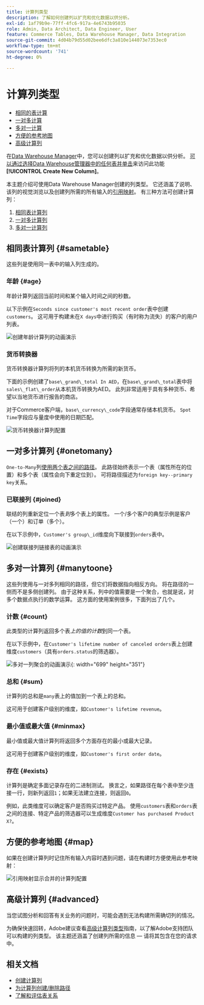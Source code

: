 ```yaml
---
title: 计算列类型
description: 了解如何创建列以扩充和优化数据以供分析。
exl-id: 1af79b9e-77ff-4fc6-917a-4e6743b95035
role: Admin, Data Architect, Data Engineer, User
feature: Commerce Tables, Data Warehouse Manager, Data Integration
source-git-commit: 4d04b79d55d02bee6dfc3a810e144073e7353ec0
workflow-type: tm+mt
source-wordcount: '741'
ht-degree: 0%

---
```


# 计算列类型

* [相同的表计算](#sametable)
* [一对多计算](#onetomany)
* [多对一计算](#manytoone)
* [方便的参考地图](#map)
* [高级计算列](#advanced)

在[Data Warehouse Manager](../data-warehouse-mgr/tour-dwm.md)中，您可以创建列以扩充和优化数据以供分析。 [可以通过选择Data Warehouse管理器中的任何表并单击](../data-warehouse-mgr/creating-calculated-columns.md)来访问此功能&#x200B;**[!UICONTROL Create New Column]**。

本主题介绍可使用Data Warehouse Manager创建的列类型。 它还涵盖了说明、该列的视觉浏览以及创建列所需的所有输入的[引用映射](#map)。 有三种方法可创建计算列：

1. [相同表计算列](#sametable)
1. [一对多计算列](#onetomany)
1. [多对一计算列](#manytoone)

## 相同表计算列 {#sametable}

这些列是使用同一表中的输入列生成的。

### 年龄 {#age}

年龄计算列返回当前时间和某个输入时间之间的秒数。

以下示例在`Seconds since customer's most recent order`表中创建`customers`。 这可用于构建未在`X days`中进行购买（有时称为流失）的客户的用户列表。

![创建年龄计算列的动画演示](../../assets/age.gif)

### 货币转换器

货币转换器计算列将列的本机货币转换为所需的新货币。

下面的示例创建了`base\_grand\_total In AED`，在`base\_grand\_total`表中将`sales\_flat\_order`从本机货币转换为AED。 此列非常适用于具有多种货币、希望以当地货币进行报告的商店。

对于Commerce客户端，`base\_currency\_code`字段通常存储本机货币。 `Spot Time`字段应与量度中使用的日期匹配。

![货币转换器计算列配置](../../assets/currency_converter.png)

## 一对多计算列 {#onetomany}

`One-to-Many`列[使用两个表之间的路径](../../data-analyst/data-warehouse-mgr/create-paths-calc-columns.md)。 此路径始终表示一个表（属性所在的位置）和多个表（属性会向下重定位到）。 可将路径描述为`foreign key--primary key`关系。

### 已联接列 {#joined}

联结的列重新定位一个表&#x200B;*到*&#x200B;多个表上的属性。 一个/多个客户的典型示例是客户（一个）和订单（多个）。

在以下示例中，`Customer's group\_id`维度向下联接到`orders`表中。

![创建联接列链接表的动画演示](../../assets/joined_column.gif)

## 多对一计算列 {#manytoone}

这些列使用与一对多列相同的路径，但它们将数据指向相反方向。 将在路径的一侧而不是多侧创建列。 由于这种关系，列中的值需要是一个聚合，也就是说，对多个数据点执行的数学运算。 这方面的使用案例很多，下面列出了几个。

### 计数 {#count}

此类型的计算列返回多个表&#x200B;*上的值的计数*&#x200B;到同一个表。

在以下示例中，在`Customer's lifetime number of canceled orders`表上创建维度`customers`（具有`orders.status`的筛选器）。

![多对一列聚合的动画演示](../../assets/many_to_one.gif){: width="699" height="351"}

### 总和 {#sum}

计算列的总和是`many`表上的值加到一个表上的总和。

这可用于创建客户级别的维度，如`Customer's lifetime revenue`。

### 最小值或最大值 {#minmax}

最小值或最大值计算列将返回多个方面存在的最小或最大记录。

这可用于创建客户级别的维度，如`Customer's first order date`。

### 存在 {#exists}

计算列是确定多面记录存在的二进制测试。 换言之，如果路径在每个表中至少连接一行，则新列返回`1`；如果无法建立连接，则返回`0`。

例如，此类维度可以确定客户是否购买过特定产品。 使用`customers`表和`orders`表之间的连接、特定产品的筛选器可以生成维度`Customer has purchased Product X?`。

## 方便的参考地图 {#map}

如果在创建计算列时记住所有输入内容时遇到问题，请在构建时方便使用此参考映射：

![引用映射显示合并的计算列配置](../../assets/merged_reference_map.png)

## 高级计算列 {#advanced}

当您试图分析和回答有关业务的问题时，可能会遇到无法构建所需确切列的情况。

为确保快速回转，Adobe建议查看[高级计算列类型](../../data-analyst/data-warehouse-mgr/adv-calc-columns.md)指南，以了解Adobe支持团队可以构建的列类型。 该主题还涵盖了创建列所需的信息 — 请将其包含在您的请求中。

## 相关文档

* [创建计算列](../../data-analyst/data-warehouse-mgr/creating-calculated-columns.md)
* [为计算列创建/删除路径](../../data-analyst/data-warehouse-mgr/create-paths-calc-columns.md)
* [了解和评估表关系](../../data-analyst/data-warehouse-mgr/table-relationships.md)
